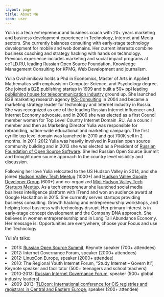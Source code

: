 ```yaml
---
layout: page
title: About Me
icon: user
---
```


<p class="message">

Yulia is a tech entrepreneur and business coach with 20+ years marketing and business development experience in Technology, Internet and Media sectors. She currently balances consulting with early-stage technology development for mobile and web domains. Her current interests combine business coaching and strategy hacking with hands on technology. Previous experience includes marketing and social impact programs at ccTLD.RU, leading Russian Open Source Foundation, Knowledge Management Consulting for KPMG, Web Development and journalism. </p>

  Yulia Ovchinnikova holds a Phd in Economics, Master of Arts in Applied Mathematics with emphasis on Computer Science, and Psychology degree. She joined a B2B publishing startup in 1999 and built a 50+ ppl leading <a href= "http://www.iksmedia.ru">publishing house for telecommunication industry</a> ground up. She launched B2B marketing research agency <a href = "http://iksconsulting.ru">IKS-Consulting</a> in 2004 and became a marketing strategy leader for technology and Internet industry in Russia. She was recognized as one of the leading Russian Internet influencer and Internet Economy advocate, and in 2009 she was elected as a first Council member women for Top Level Country Internet Domain .RU. As a council member and then as Marketing Director Yulia was responsible for rebranding, nation-wide educational and marketing campaign. The first cyrillic top level domain was launched in 2010 and got 700K sell in 2 months. In 2011-2012 Yulia was heavily involved in Russian open source community building and in 2013 she was elected as a President of <a href= "www.raspo.ru">Russian Foundation of Open Source Software</a>. She led Russian Open Source Summit and brought open source approach to the country level visibility and discussion. </p>
<p class="message">Following her love Yulia relocated to the US Hudson Valley in 2014, and she joined <a href = "http://www.meetup.com/hvtech/">Hudson Valley Tech Meetup</a> (1000+) and <a href= "http://www.meetup.com/hvtech/">Hudson Valley Google Developer Group</a> (600+) and co-organized <a href= 'http://www.meetup.com/Mid-Hudson-Valley-Tech-Startups/'> Mid-Hudson Valley Tech Startups Meetup</a>. As a tech entrepreneur she launched social media business intelligence platform with iTrend and won an audience award at Google Hackathon in 2015. She currently serves startups providing business consulting. Growth hacking and entrepreneurship workshops, and helping local business with technology disrupt. Her primary interest is in early-stage concept development and the Company DNA approach. She believes in women entrepreneurship and in Long Tail Abundance Economy. Her message is: Opportunities are everywhere, choose your Focus and use the Technology. 
</p>

<p>Yulia's talks:</p>

<li>2013: <a href = "http://www.pcweek.ru/foss/conference/archive/?YEAR=2013">Russian Open Source Summit</a>, Keynote speaker  (700+ attendees)
<li>2012: Internet Governance Forum, speaker (2000+ attendees)
<li>2012: LinuxCon Europe, speaker (2000+ attendee)
<li>2010:  The Regional Youth Internet Forum, “Study Internet – Govern It!”,  Keynote speaker and facilitator  (500+ teenagers and school teachers)
<li>2010-2013: <a href = "http://rigf.ru/en/">Russian Internet Governance Forum</a>, speaker (500+ global industry leaders)
<li>2009-2013: <a href = "http://meeting.cctld.ru/en/">TLDcon: International conference for CIS registries and registrars in Central and Eastern Europe</a>, speaker (200+ attendee)
</li>

